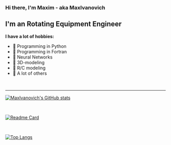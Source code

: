 ### Hi there, I'm Maxim - aka MaxIvanovich ###

## I'm an Rotating Equipment Engineer ##
**I have a lot of hobbies:**
- :pushpin: Programming in Python
- :pushpin: Programming in Fortran
- :pushpin: Neural Networks
- :pushpin: 3D-modeling
- :pushpin: R/C modeling
- :pushpin: A lot of others

<br />

---

[![MaxIvanovich's GitHub stats](https://github-readme-stats.vercel.app/api?username=MaxIvanovich&count_private=true&show_icons=true&theme=graywhite)](https://github.com/MaxIvanovich)

<br />

[![Readme Card](https://github-readme-stats.vercel.app/api/pin/?username=MaxIvanovich&repo=mcap_fs)](https://github.com/MaxIvanovich/mcap_fs)

<br />

[![Top Langs](https://github-readme-stats.vercel.app/api/top-langs/?username=MaxIvanovich&layout=compact)](https://github.com/MaxIvanovich)


